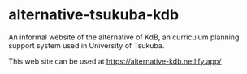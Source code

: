 # alternative-tsukuba-kdb
An informal website of the alternative of KdB, an curriculum planning support system used in University of Tsukuba.

This web site can be used at https://alternative-kdb.netlify.app/

